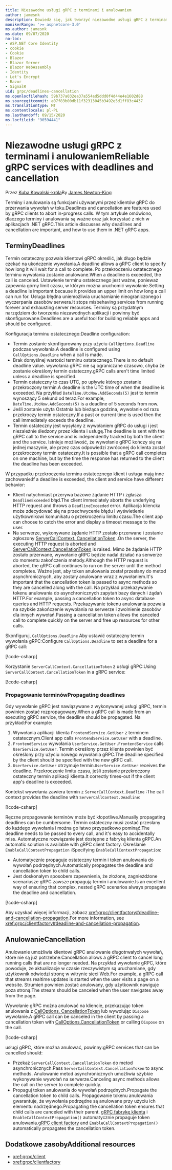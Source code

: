 ```yaml
---
title: Niezawodne usługi gRPC z terminami i anulowaniem
author: jamesnk
description: Dowiedz się, jak tworzyć niezawodne usługi gRPC z terminami i anulowaniem w programie .NET.
monikerRange: '>= aspnetcore-3.0'
ms.author: jamesnk
ms.date: 09/07/2020
no-loc:
- ASP.NET Core Identity
- cookie
- Cookie
- Blazor
- Blazor Server
- Blazor WebAssembly
- Identity
- Let's Encrypt
- Razor
- SignalR
uid: grpc/deadlines-cancellation
ms.openlocfilehash: 59b737a032ea37a554ad5ddd0f4d44e4e1602d88
ms.sourcegitcommit: a07f83b00db11f32313045b3492e5d1ff83c4437
ms.translationtype: MT
ms.contentlocale: pl-PL
ms.lasthandoff: 09/15/2020
ms.locfileid: "90594441"
---
```

# <a name="reliable-grpc-services-with-deadlines-and-cancellation"></a><span data-ttu-id="f99aa-103">Niezawodne usługi gRPC z terminami i anulowaniem</span><span class="sxs-lookup"><span data-stu-id="f99aa-103">Reliable gRPC services with deadlines and cancellation</span></span>

<span data-ttu-id="f99aa-104">Przez [Kuba Kowalski-króla](https://twitter.com/jamesnk)</span><span class="sxs-lookup"><span data-stu-id="f99aa-104">By [James Newton-King](https://twitter.com/jamesnk)</span></span>

<span data-ttu-id="f99aa-105">Terminy i anulowania są funkcjami używanymi przez klientów gRPC do przerwania wywołań w toku.</span><span class="sxs-lookup"><span data-stu-id="f99aa-105">Deadlines and cancellation are features used by gRPC clients to abort in-progress calls.</span></span> <span data-ttu-id="f99aa-106">W tym artykule omówiono, dlaczego terminy i anulowania są ważne oraz jak korzystać z nich w aplikacjach .NET gRPC.</span><span class="sxs-lookup"><span data-stu-id="f99aa-106">This article discusses why deadlines and cancellation are important, and how to use them in .NET gRPC apps.</span></span>

## <a name="deadlines"></a><span data-ttu-id="f99aa-107">Terminy</span><span class="sxs-lookup"><span data-stu-id="f99aa-107">Deadlines</span></span>

<span data-ttu-id="f99aa-108">Termin ostateczny pozwala klientowi gRPC określić, jak długo będzie czekać na ukończenie wywołania.</span><span class="sxs-lookup"><span data-stu-id="f99aa-108">A deadline allows a gRPC client to specify how long it will wait for a call to complete.</span></span> <span data-ttu-id="f99aa-109">Po przekroczeniu ostatecznego terminu wywołania zostanie anulowane.</span><span class="sxs-lookup"><span data-stu-id="f99aa-109">When a deadline is exceeded, the call is canceled.</span></span> <span data-ttu-id="f99aa-110">Ustawienie terminu ostatecznego jest ważne, ponieważ zapewnia górny limit czasu, w którym można uruchomić wywołanie.</span><span class="sxs-lookup"><span data-stu-id="f99aa-110">Setting a deadline is important because it provides an upper limit on how long a call can run for.</span></span> <span data-ttu-id="f99aa-111">Usługa błędna uniemożliwia uruchamianie nieograniczonego i wyczerpania zasobów serwera.</span><span class="sxs-lookup"><span data-stu-id="f99aa-111">It stops misbehaving services from running forever and exhausting server resources.</span></span> <span data-ttu-id="f99aa-112">Terminy są przydatnym narzędziem do tworzenia niezawodnych aplikacji i powinny być skonfigurowane.</span><span class="sxs-lookup"><span data-stu-id="f99aa-112">Deadlines are a useful tool for building reliable apps and should be configured.</span></span>

<span data-ttu-id="f99aa-113">Konfiguracja terminu ostatecznego:</span><span class="sxs-lookup"><span data-stu-id="f99aa-113">Deadline configuration:</span></span>

* <span data-ttu-id="f99aa-114">Termin zostanie skonfigurowany przy użyciu `CallOptions.Deadline` podczas wywołania.</span><span class="sxs-lookup"><span data-stu-id="f99aa-114">A deadline is configured using `CallOptions.Deadline` when a call is made.</span></span>
* <span data-ttu-id="f99aa-115">Brak domyślnej wartości terminu ostatecznego.</span><span class="sxs-lookup"><span data-stu-id="f99aa-115">There is no default deadline value.</span></span> <span data-ttu-id="f99aa-116">wywołania gRPC nie są ograniczane czasowo, chyba że zostanie określony termin ostateczny.</span><span class="sxs-lookup"><span data-stu-id="f99aa-116">gRPC calls aren't time limited unless a deadline is specified.</span></span>
* <span data-ttu-id="f99aa-117">Termin ostateczny to czas UTC, po upływie którego zostanie przekroczony termin.</span><span class="sxs-lookup"><span data-stu-id="f99aa-117">A deadline is the UTC time of when the deadline is exceeded.</span></span> <span data-ttu-id="f99aa-118">Na przykład `DateTime.UtcNow.AddSeconds(5)` jest to termin wynoszący 5 sekund od teraz.</span><span class="sxs-lookup"><span data-stu-id="f99aa-118">For example, `DateTime.UtcNow.AddSeconds(5)` is a deadline of 5 seconds from now.</span></span>
* <span data-ttu-id="f99aa-119">Jeśli zostanie użyta Ostatnia lub bieżąca godzina, wywołanie od razu przekroczy termin ostateczny.</span><span class="sxs-lookup"><span data-stu-id="f99aa-119">If a past or current time is used then the call immediately exceeds the deadline.</span></span>
* <span data-ttu-id="f99aa-120">Termin ostateczny jest wysyłany z wywołaniem gRPC do usługi i jest niezależnie śledzony przez klienta i usługę.</span><span class="sxs-lookup"><span data-stu-id="f99aa-120">The deadline is sent with the gRPC call to the service and is independently tracked by both the client and the service.</span></span> <span data-ttu-id="f99aa-121">Istnieje możliwość, że wywołanie gRPC kończy się na jednej maszynie, ale przez czas odpowiedzi zwróconej do klienta został przekroczony termin ostateczny.</span><span class="sxs-lookup"><span data-stu-id="f99aa-121">It is possible that a gRPC call completes on one machine, but by the time the response has returned to the client the deadline has been exceeded.</span></span>

<span data-ttu-id="f99aa-122">W przypadku przekroczenia terminu ostatecznego klient i usługa mają inne zachowanie:</span><span class="sxs-lookup"><span data-stu-id="f99aa-122">If a deadline is exceeded, the client and service have different behavior:</span></span>

* <span data-ttu-id="f99aa-123">Klient natychmiast przerywa bazowe żądanie HTTP i zgłasza `DeadlineExceeded` błąd.</span><span class="sxs-lookup"><span data-stu-id="f99aa-123">The client immediately aborts the underlying HTTP request and throws a `DeadlineExceeded` error.</span></span> <span data-ttu-id="f99aa-124">Aplikacja kliencka może zdecydować się na przechwycenie błędu i wyświetlenie użytkownikowi komunikatu o przekroczeniu limitu czasu.</span><span class="sxs-lookup"><span data-stu-id="f99aa-124">The client app can choose to catch the error and display a timeout message to the user.</span></span>
* <span data-ttu-id="f99aa-125">Na serwerze, wykonywane żądanie HTTP zostało przerwane i zostanie zgłoszony [ServerCallContext. CancellationToken](xref:System.Threading.CancellationToken) .</span><span class="sxs-lookup"><span data-stu-id="f99aa-125">On the server, the executing HTTP request is aborted and [ServerCallContext.CancellationToken](xref:System.Threading.CancellationToken) is raised.</span></span> <span data-ttu-id="f99aa-126">Mimo że żądanie HTTP zostało przerwane, wywołanie gRPC będzie nadal działać na serwerze do momentu zakończenia metody.</span><span class="sxs-lookup"><span data-stu-id="f99aa-126">Although the HTTP request is aborted, the gRPC call continues to run on the server until the method completes.</span></span> <span data-ttu-id="f99aa-127">Ważne jest, aby token anulowania został przesłany do metod asynchronicznych, aby zostały anulowane wraz z wywołaniem.</span><span class="sxs-lookup"><span data-stu-id="f99aa-127">It's important that the cancellation token is passed to async methods so they are cancelled along with the call.</span></span> <span data-ttu-id="f99aa-128">Na przykład przekazywanie tokenu anulowania do asynchronicznych zapytań bazy danych i żądań HTTP.</span><span class="sxs-lookup"><span data-stu-id="f99aa-128">For example, passing a cancellation token to async database queries and HTTP requests.</span></span> <span data-ttu-id="f99aa-129">Przekazywanie tokenu anulowania pozwala na szybkie zakończenie wywołania na serwerze i zwolnienie zasobów dla innych wywołań.</span><span class="sxs-lookup"><span data-stu-id="f99aa-129">Passing a cancellation token allows the canceled call to complete quickly on the server and free up resources for other calls.</span></span>

<span data-ttu-id="f99aa-130">Skonfiguruj, `CallOptions.Deadline` Aby ustawić ostateczny termin wywołania gRPC:</span><span class="sxs-lookup"><span data-stu-id="f99aa-130">Configure `CallOptions.Deadline` to set a deadline for a gRPC call:</span></span>

[!code-csharp[](~/grpc/deadlines-cancellation/deadline-client.cs?highlight=7,12)]

<span data-ttu-id="f99aa-131">Korzystanie `ServerCallContext.CancellationToken` z usługi gRPC:</span><span class="sxs-lookup"><span data-stu-id="f99aa-131">Using `ServerCallContext.CancellationToken` in a gRPC service:</span></span>

[!code-csharp[](~/grpc/deadlines-cancellation/deadline-server.cs?highlight=5)]

### <a name="propagating-deadlines"></a><span data-ttu-id="f99aa-132">Propagowanie terminów</span><span class="sxs-lookup"><span data-stu-id="f99aa-132">Propagating deadlines</span></span>

<span data-ttu-id="f99aa-133">Gdy wywołanie gRPC jest nawiązywane z wykonywanej usługi gRPC, termin powinien zostać rozpropagowany.</span><span class="sxs-lookup"><span data-stu-id="f99aa-133">When a gRPC call is made from an executing gRPC service, the deadline should be propagated.</span></span> <span data-ttu-id="f99aa-134">Na przykład:</span><span class="sxs-lookup"><span data-stu-id="f99aa-134">For example:</span></span>

1. <span data-ttu-id="f99aa-135">Wywołania aplikacji klienta `FrontendService.GetUser` z terminem ostatecznym.</span><span class="sxs-lookup"><span data-stu-id="f99aa-135">Client app calls `FrontendService.GetUser` with a deadline.</span></span>
2. <span data-ttu-id="f99aa-136">`FrontendService` wywołania `UserService.GetUser` .</span><span class="sxs-lookup"><span data-stu-id="f99aa-136">`FrontendService` calls `UserService.GetUser`.</span></span> <span data-ttu-id="f99aa-137">Termin określony przez klienta powinien być określony przy użyciu nowego wywołania gRPC.</span><span class="sxs-lookup"><span data-stu-id="f99aa-137">The deadline specified by the client should be specified with the new gRPC call.</span></span>
3. <span data-ttu-id="f99aa-138">`UserService.GetUser` otrzymuje termin.</span><span class="sxs-lookup"><span data-stu-id="f99aa-138">`UserService.GetUser` receives the deadline.</span></span> <span data-ttu-id="f99aa-139">Przekroczenie limitu czasu, jeśli zostanie przekroczony ostateczny termin aplikacji klienta.</span><span class="sxs-lookup"><span data-stu-id="f99aa-139">It correctly times-out if the client app's deadline is exceeded.</span></span>

<span data-ttu-id="f99aa-140">Kontekst wywołania zawiera termin z `ServerCallContext.Deadline` :</span><span class="sxs-lookup"><span data-stu-id="f99aa-140">The call context provides the deadline with `ServerCallContext.Deadline`:</span></span>

[!code-csharp[](~/grpc/deadlines-cancellation/deadline-propagate.cs?highlight=7)]

<span data-ttu-id="f99aa-141">Ręczne propagowanie terminów może być kłopotliwe.</span><span class="sxs-lookup"><span data-stu-id="f99aa-141">Manually propagating deadlines can be cumbersome.</span></span> <span data-ttu-id="f99aa-142">Termin ostateczny musi zostać przesłany do każdego wywołania i można go łatwo przypadkowo pominąć.</span><span class="sxs-lookup"><span data-stu-id="f99aa-142">The deadline needs to be passed to every call, and it's easy to accidentally miss.</span></span> <span data-ttu-id="f99aa-143">Automatyczne rozwiązanie jest dostępne z fabryką klienta gRPC.</span><span class="sxs-lookup"><span data-stu-id="f99aa-143">An automatic solution is available with gRPC client factory.</span></span> <span data-ttu-id="f99aa-144">Określanie `EnableCallContextPropagation` :</span><span class="sxs-lookup"><span data-stu-id="f99aa-144">Specifying `EnableCallContextPropagation`:</span></span>

* <span data-ttu-id="f99aa-145">Automatycznie propaguje ostateczny termin i token anulowania do wywołań podrzędnych.</span><span class="sxs-lookup"><span data-stu-id="f99aa-145">Automatically propagates the deadline and cancellation token to child calls.</span></span>
* <span data-ttu-id="f99aa-146">Jest doskonałym sposobem zapewnienia, że złożone, zagnieżdżone scenariusze gRPC zawsze propagują termin i anulowanie.</span><span class="sxs-lookup"><span data-stu-id="f99aa-146">Is an excellent way of ensuring that complex, nested gRPC scenarios always propagate the deadline and cancellation.</span></span>

[!code-csharp[](~/grpc/deadlines-cancellation/clientfactory-propagate.cs?highlight=6)]

<span data-ttu-id="f99aa-147">Aby uzyskać więcej informacji, zobacz <xref:grpc/clientfactory#deadline-and-cancellation-propagation>.</span><span class="sxs-lookup"><span data-stu-id="f99aa-147">For more information, see <xref:grpc/clientfactory#deadline-and-cancellation-propagation>.</span></span>

## <a name="cancellation"></a><span data-ttu-id="f99aa-148">Anulowanie</span><span class="sxs-lookup"><span data-stu-id="f99aa-148">Cancellation</span></span>

<span data-ttu-id="f99aa-149">Anulowanie umożliwia klientowi gRPC anulowanie długotrwałych wywołań, które nie są już potrzebne.</span><span class="sxs-lookup"><span data-stu-id="f99aa-149">Cancellation allows a gRPC client to cancel long running calls that are no longer needed.</span></span> <span data-ttu-id="f99aa-150">Na przykład wywołanie gRPC, które powoduje, że aktualizacje w czasie rzeczywistym są uruchamiane, gdy użytkownik odwiedzi stronę w witrynie sieci Web.</span><span class="sxs-lookup"><span data-stu-id="f99aa-150">For example, a gRPC call that streams realtime updates is started when the user visits a page on a website.</span></span> <span data-ttu-id="f99aa-151">Strumień powinien zostać anulowany, gdy użytkownik nawiguje poza stroną.</span><span class="sxs-lookup"><span data-stu-id="f99aa-151">The stream should be canceled when the user navigates away from the page.</span></span>

<span data-ttu-id="f99aa-152">Wywołanie gRPC można anulować na kliencie, przekazując token anulowania z [CallOptions. CancellationToken](xref:System.Threading.CancellationToken) lub wywołując `Dispose` wywołanie.</span><span class="sxs-lookup"><span data-stu-id="f99aa-152">A gRPC call can be canceled in the client by passing a cancellation token with [CallOptions.CancellationToken](xref:System.Threading.CancellationToken) or calling `Dispose` on the call.</span></span>

[!code-csharp[](~/grpc/deadlines-cancellation/cancellation-client.cs?highlight=19)]

<span data-ttu-id="f99aa-153">usługi gRPC, które można anulować, powinny:</span><span class="sxs-lookup"><span data-stu-id="f99aa-153">gRPC services that can be cancelled should:</span></span>
* <span data-ttu-id="f99aa-154">Przekaż `ServerCallContext.CancellationToken` do metod asynchronicznych.</span><span class="sxs-lookup"><span data-stu-id="f99aa-154">Pass `ServerCallContext.CancellationToken` to async methods.</span></span> <span data-ttu-id="f99aa-155">Anulowanie metod asynchronicznych umożliwia szybkie wykonywanie wywołań na serwerze.</span><span class="sxs-lookup"><span data-stu-id="f99aa-155">Canceling async methods allows the call on the server to complete quickly.</span></span>
* <span data-ttu-id="f99aa-156">Propaguj token anulowania do wywołań podrzędnych.</span><span class="sxs-lookup"><span data-stu-id="f99aa-156">Propagate the cancellation token to child calls.</span></span> <span data-ttu-id="f99aa-157">Propagowanie tokenu anulowania gwarantuje, że wywołania podrzędne są anulowane przy użyciu ich elementu nadrzędnego.</span><span class="sxs-lookup"><span data-stu-id="f99aa-157">Propagating the cancellation token ensures that child calls are canceled with their parent.</span></span> <span data-ttu-id="f99aa-158">[gRPC fabrykę klienta](xref:grpc/clientfactory) i `EnableCallContextPropagation()` automatycznie propaguje token anulowania.</span><span class="sxs-lookup"><span data-stu-id="f99aa-158">[gRPC client factory](xref:grpc/clientfactory) and `EnableCallContextPropagation()` automatically propagates the cancellation token.</span></span>

## <a name="additional-resources"></a><span data-ttu-id="f99aa-159">Dodatkowe zasoby</span><span class="sxs-lookup"><span data-stu-id="f99aa-159">Additional resources</span></span>

* <xref:grpc/client>
* <xref:grpc/clientfactory>
